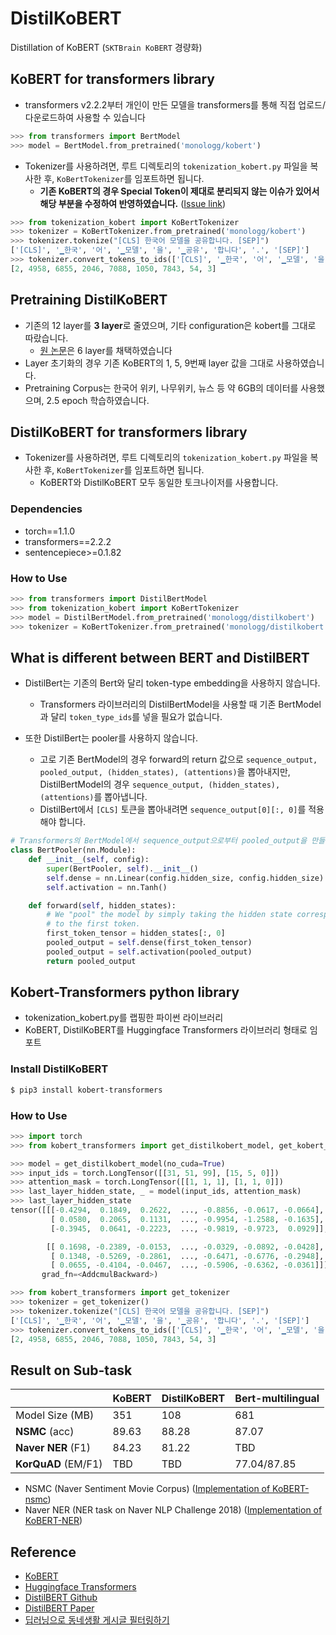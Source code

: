 # DistilKoBERT

Distillation of KoBERT (`SKTBrain KoBERT` 경량화)

## KoBERT for transformers library

- transformers v2.2.2부터 개인이 만든 모델을 transformers를 통해 직접 업로드/다운로드하여 사용할 수 있습니다

```python
>>> from transformers import BertModel
>>> model = BertModel.from_pretrained('monologg/kobert')
```

- Tokenizer를 사용하려면, 루트 디렉토리의 `tokenization_kobert.py` 파일을 복사한 후, `KoBertTokenizer`를 임포트하면 됩니다.
  - **기존 KoBERT의 경우 Special Token이 제대로 분리되지 않는 이슈가 있어서 해당 부분을 수정하여 반영하였습니다.** ([Issue link](https://github.com/SKTBrain/KoBERT/issues/11))

```python
>>> from tokenization_kobert import KoBertTokenizer
>>> tokenizer = KoBertTokenizer.from_pretrained('monologg/kobert')
>>> tokenizer.tokenize("[CLS] 한국어 모델을 공유합니다. [SEP]")
['[CLS]', '▁한국', '어', '▁모델', '을', '▁공유', '합니다', '.', '[SEP]']
>>> tokenizer.convert_tokens_to_ids(['[CLS]', '▁한국', '어', '▁모델', '을', '▁공유', '합니다', '.', '[SEP]'])
[2, 4958, 6855, 2046, 7088, 1050, 7843, 54, 3]
```

## Pretraining DistilKoBERT

- 기존의 12 layer를 **3 layer**로 줄였으며, 기타 configuration은 kobert를 그대로 따랐습니다.
  - [원 논문](https://arxiv.org/abs/1910.01108)은 6 layer를 채택하였습니다
- Layer 초기화의 경우 기존 KoBERT의 1, 5, 9번째 layer 값을 그대로 사용하였습니다.
- Pretraining Corpus는 한국어 위키, 나무위키, 뉴스 등 약 6GB의 데이터를 사용했으며, 2.5 epoch 학습하였습니다.

## DistilKoBERT for transformers library

- Tokenizer를 사용하려면, 루트 디렉토리의 `tokenization_kobert.py` 파일을 복사한 후, `KoBertTokenizer`를 임포트하면 됩니다.
  - KoBERT와 DistilKoBERT 모두 동일한 토크나이저를 사용합니다.

### Dependencies

- torch==1.1.0
- transformers==2.2.2
- sentencepiece>=0.1.82

### How to Use

```python
>>> from transformers import DistilBertModel
>>> from tokenization_kobert import KoBertTokenizer
>>> model = DistilBertModel.from_pretrained('monologg/distilkobert')
>>> tokenizer = KoBertTokenizer.from_pretrained('monologg/distilkobert')
```

## What is different between BERT and DistilBERT

- DistilBert는 기존의 Bert와 달리 token-type embedding을 사용하지 않습니다.

  - Transformers 라이브러리의 DistilBertModel을 사용할 때 기존 BertModel 과 달리 `token_type_ids`를 넣을 필요가 없습니다.

- 또한 DistilBert는 pooler를 사용하지 않습니다.

  - 고로 기존 BertModel의 경우 forward의 return 값으로 `sequence_output, pooled_output, (hidden_states), (attentions)`을 뽑아내지만, DistilBertModel의 경우 `sequence_output, (hidden_states), (attentions)`를 뽑아냅니다.
  - DistilBert에서 `[CLS]` 토큰을 뽑아내려면 `sequence_output[0][:, 0]`를 적용해야 합니다.

```python
# Transformers의 BertModel에서 sequence_output으로부터 pooled_output을 만들기 위해 사용하는 BertPooler
class BertPooler(nn.Module):
    def __init__(self, config):
        super(BertPooler, self).__init__()
        self.dense = nn.Linear(config.hidden_size, config.hidden_size)
        self.activation = nn.Tanh()

    def forward(self, hidden_states):
        # We "pool" the model by simply taking the hidden state corresponding
        # to the first token.
        first_token_tensor = hidden_states[:, 0]
        pooled_output = self.dense(first_token_tensor)
        pooled_output = self.activation(pooled_output)
        return pooled_output
```

## Kobert-Transformers python library

- tokenization_kobert.py를 랩핑한 파이썬 라이브러리
- KoBERT, DistilKoBERT를 Huggingface Transformers 라이브러리 형태로 임포트

### Install DistilKoBERT

```bash
$ pip3 install kobert-transformers
```

### How to Use

```python
>>> import torch
>>> from kobert_transformers import get_distilkobert_model, get_kobert_model

>>> model = get_distilkobert_model(no_cuda=True)
>>> input_ids = torch.LongTensor([[31, 51, 99], [15, 5, 0]])
>>> attention_mask = torch.LongTensor([[1, 1, 1], [1, 1, 0]])
>>> last_layer_hidden_state, _ = model(input_ids, attention_mask)
>>> last_layer_hidden_state
tensor([[[-0.4294,  0.1849,  0.2622,  ..., -0.8856, -0.0617, -0.0664],
         [ 0.0580,  0.2065,  0.1131,  ..., -0.9954, -1.2588, -0.1635],
         [-0.3945,  0.0641, -0.2223,  ..., -0.9819, -0.9723,  0.0929]],

        [[ 0.1698, -0.2389, -0.0153,  ..., -0.0329, -0.0892, -0.0428],
         [ 0.1348, -0.5269, -0.2861,  ..., -0.6471, -0.6776, -0.2948],
         [ 0.0655, -0.4104, -0.0467,  ..., -0.5906, -0.6362, -0.0361]]],
       grad_fn=<AddcmulBackward>)
```

```python
>>> from kobert_transformers import get_tokenizer
>>> tokenizer = get_tokenizer()
>>> tokenizer.tokenize("[CLS] 한국어 모델을 공유합니다. [SEP]")
['[CLS]', '▁한국', '어', '▁모델', '을', '▁공유', '합니다', '.', '[SEP]']
>>> tokenizer.convert_tokens_to_ids(['[CLS]', '▁한국', '어', '▁모델', '을', '▁공유', '합니다', '.', '[SEP]'])
[2, 4958, 6855, 2046, 7088, 1050, 7843, 54, 3]
```

## Result on Sub-task

|                     | KoBERT | DistilKoBERT | Bert-multilingual |
| ------------------- | ------ | ------------ | ----------------- |
| Model Size (MB)     | 351    | 108          | 681               |
| **NSMC** (acc)      | 89.63  | 88.28        | 87.07             |
| **Naver NER** (F1)  | 84.23  | 81.22        | TBD               |
| **KorQuAD** (EM/F1) | TBD    | TBD          | 77.04/87.85       |

- NSMC (Naver Sentiment Movie Corpus) ([Implementation of KoBERT-nsmc](https://github.com/monologg/KoBERT-nsmc))
- Naver NER (NER task on Naver NLP Challenge 2018) ([Implementation of KoBERT-NER](https://github.com/monologg/KoBERT-NER))

## Reference

- [KoBERT](https://github.com/SKTBrain/KoBERT)
- [Huggingface Transformers](https://github.com/huggingface/transformers)
- [DistilBERT Github](https://github.com/huggingface/transformers/blob/master/examples/distillation/README.md)
- [DistilBERT Paper](https://arxiv.org/abs/1910.01108)
- [딥러닝으로 동네생활 게시글 필터링하기](https://medium.com/daangn/%EB%94%A5%EB%9F%AC%EB%8B%9D%EC%9C%BC%EB%A1%9C-%EB%8F%99%EB%84%A4%EC%83%9D%ED%99%9C-%EA%B2%8C%EC%8B%9C%EA%B8%80-%ED%95%84%ED%84%B0%EB%A7%81%ED%95%98%EA%B8%B0-263cfe4bc58d)
